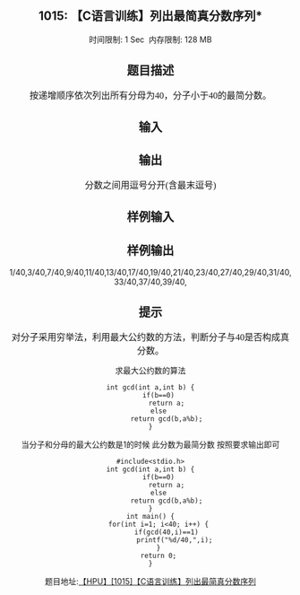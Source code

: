 <center><h2>1015: 【C语言训练】列出最简真分数序列*</h2><span class=green>时间限制: </span>1 Sec&nbsp;&nbsp;<span class=green>内存限制: </span>128 MB<br><h2>题目描述</h2><div class=content><p><font size="3" face="Times New Roman">按递增顺序依次列出所有分母为40，分子小于40的最简分数。</font></p></div><h2>输入</h2><div class=content></div><h2>输出</h2><div class=content><p><font size="3" face="Times New Roman">分数之间用逗号分开(含最末逗号)</font></p></div><h2>样例输入</h2>
			<div class=content><span class=sampledata></span></div><h2>样例输出</h2>
			<div class=content><span class=sampledata>1/40,3/40,7/40,9/40,11/40,13/40,17/40,19/40,21/40,23/40,27/40,29/40,31/40,33/40,37/40,39/40,</span></div><h2>提示</h2>
			<div class=content><p><p><font size="3" face="Times New Roman">对分子采用穷举法，利用最大公约数的方法，判断分子与40是否构成真分数。</font></p></p>



求最大公约数的算法

```
int gcd(int a,int b) {
	if(b==0)
		return a;
	else
		return gcd(b,a%b);
}
```
当分子和分母的最大公约数是1的时候
此分数为最简分数
按照要求输出即可

```
#include<stdio.h>
int gcd(int a,int b) {
	if(b==0)
		return a;
	else
		return gcd(b,a%b);
}
int main() {
	for(int i=1; i<40; i++) {
		if(gcd(40,i)==1)
			printf("%d/40,",i);
	}
	return 0;
}

```

题目地址:[【HPU】[1015]【C语言训练】列出最简真分数序列](122.206.78.33:8080/JudgeOnline/problem.php?id=1015)